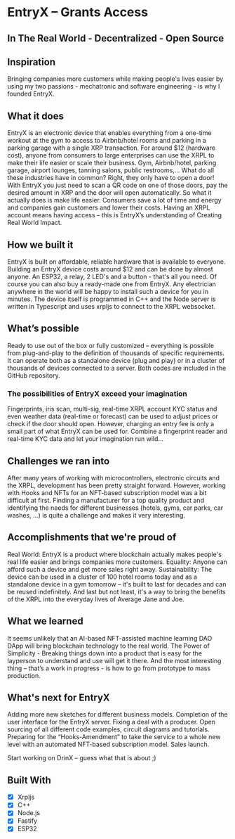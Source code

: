 # EntryX – Grants Access

## In The Real World - Decentralized - Open Source

## Inspiration

Bringing companies more customers while making people's lives easier by using my two passions - mechatronic and software engineering - is why I founded EntryX.

## What it does

EntryX is an electronic device that enables everything from a one-time workout at the gym to access to Airbnb/hotel rooms and parking in a parking garage with a single XRP transaction. For around $12 (hardware cost), anyone from consumers to large enterprises can use the XRPL to make their life easier or scale their business.
Gym, Airbnb/hotel, parking garage, airport lounges, tanning salons, public restrooms,… What do all these industries have in common? Right, they only have to open a door!
With EntryX you just need to scan a QR code on one of those doors, pay the desired amount in XRP and the door will open automatically.
So what it actually does is make life easier. Consumers save a lot of time and energy and companies gain customers and lower their costs.
Having an XRPL account means having access – this is EntryX’s understanding of Creating Real World Impact.

## How we built it

EntryX is built on affordable, reliable hardware that is available to everyone. Building an EntryX device costs around $12 and can be done by almost anyone.
An ESP32, a relay, 2 LED's and a button - that's all you need. Of course you can also buy a ready-made one from EntryX. Any electrician anywhere in the world will be happy to install such a device for you in minutes.
The device itself is programmed in C++ and the Node server is written in Typescript and uses xrpljs to connect to the XRPL websocket.

## What’s possible

Ready to use out of the box or fully customized – everything is possible from plug-and-play to the definition of thousands of specific requirements.
It can operate both as a standalone device (plug and play) or in a cluster of thousands of devices connected to a server. Both codes are included in the GitHub repository.

### The possibilities of EntryX exceed your imagination

Fingerprints, iris scan, multi-sig, real-time XRPL account KYC status and even weather data (real-time or forecast) can be used to adjust prices or check if the door should open. However, charging an entry fee is only a small part of what EntryX can be used for. Combine a fingerprint reader and real-time KYC data and let your imagination run wild…

## Challenges we ran into

After many years of working with microcontrollers, electronic circuits and the XRPL, development has been pretty straight forward. However, working with Hooks and NFTs for an NFT-based subscription model was a bit difficult at first. Finding a manufacturer for a top quality product and identifying the needs for different businesses (hotels, gyms, car parks, car washes, ...) is quite a challenge and makes it very interesting.

## Accomplishments that we're proud of

Real World: EntryX is a product where blockchain actually makes people's real life easier and brings companies more customers.
Equality: Anyone can afford such a device and get more sales right away. Sustainability: The device can be used in a cluster of 100 hotel rooms today and as a standalone device in a gym tomorrow – it's built to last for decades and can be reused indefinitely. And last but not least, it's a way to bring the benefits of the XRPL into the everyday lives of Average Jane and Joe.

## What we learned

It seems unlikely that an AI-based NFT-assisted machine learning DAO DApp will bring blockchain technology to the real world. The Power of Simplicity - Breaking things down into a product that is easy for the layperson to understand and use will get it there.
And the most interesting thing – that’s a work in progress - is how to go from prototype to mass production.

## What's next for EntryX

Adding more new sketches for different business models.
Completion of the user interface for the EntryX server.
Fixing a deal with a producer.
Open sourcing of all different code examples, circuit diagrams and tutorials.
Preparing for the “Hooks-Amendment” to take the service to a whole new level with an automated NFT-based subscription model.
Sales launch.

Start working on DrinX – guess what that is about ;)

## Built With

- [x] Xrpljs
- [x] C++
- [x] Node.js
- [x] Fastify
- [x] ESP32
